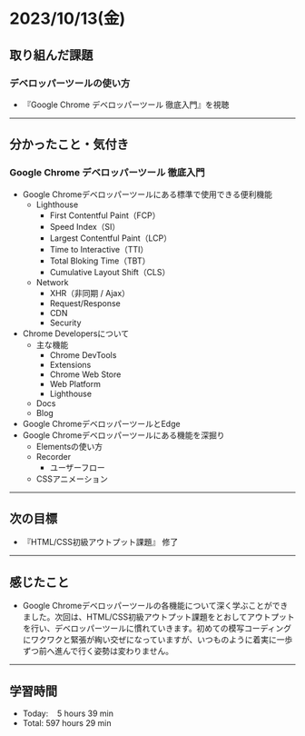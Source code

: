 # 2023/10/13(金) 

## 取り組んだ課題
### デベロッパーツールの使い方
- 『Google Chrome デベロッパーツール 徹底入門』を視聴
---

## 分かったこと・気付き
### Google Chrome デベロッパーツール 徹底入門
- Google Chromeデベロッパーツールにある標準で使用できる便利機能
  - Lighthouse
    - First Contentful Paint（FCP）
    - Speed Index（SI）
    - Largest Contentful Paint（LCP）
    - Time to Interactive（TTI）
    - Total Bloking Time（TBT）
    - Cumulative Layout Shift（CLS）
  - Network
    - XHR（非同期 / Ajax）
    - Request/Response
    - CDN
    - Security
- Chrome Developersについて
  - 主な機能
    - Chrome DevTools
    - Extensions
    - Chrome Web Store
    - Web Platform
    - Lighthouse
  - Docs
  - Blog
- Google ChromeデベロッパーツールとEdge
- Google Chromeデベロッパーツールにある機能を深掘り
  - Elementsの使い方
  - Recorder
    - ユーザーフロー
  - CSSアニメーション

---

## 次の目標
- 『HTML/CSS初級アウトプット課題』 修了
---

## 感じたこと
- Google Chromeデベロッパーツールの各機能について深く学ぶことができました。次回は、HTML/CSS初級アウトプット課題をとおしてアウトプットを行い、デベロッパーツールに慣れていきます。初めての模写コーディングにワクワクと緊張が綯い交ぜになっていますが、いつものように着実に一歩ずつ前へ進んで行く姿勢は変わりません。

---

## 学習時間
- Today:&nbsp;&nbsp;&nbsp; 5 hours 39 min
- Total: 597 hours 29 min
